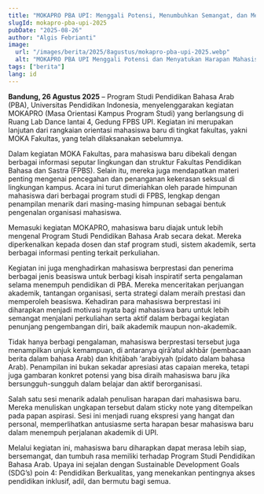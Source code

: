 ```yaml
---
title: "MOKAPRO PBA UPI: Menggali Potensi, Menumbuhkan Semangat, dan Menyatukan Harapan Mahasiswa Baru"
slugId: mokapro-pba-upi-2025
pubDate: "2025-08-26"
author: "Algis Febrianti"
image:
  url: "/images/berita/2025/8agustus/mokapro-pba-upi-2025.webp"
  alt: "MOKAPRO PBA UPI Menggali Potensi dan Menyatukan Harapan Mahasiswa Baru"
tags: ["berita"]
lang: id
---
```


**Bandung, 26 Agustus 2025** – Program Studi Pendidikan Bahasa Arab (PBA), Universitas Pendidikan Indonesia, menyelenggarakan kegiatan MOKAPRO (Masa Orientasi Kampus Program Studi) yang berlangsung di Ruang Lab Dance lantai 4, Gedung FPBS UPI. Kegiatan ini merupakan lanjutan dari rangkaian orientasi mahasiswa baru di tingkat fakultas, yakni MOKA Fakultas, yang telah dilaksanakan sebelumnya.

Dalam kegiatan MOKA Fakultas, para mahasiswa baru dibekali dengan berbagai informasi seputar lingkungan dan struktur Fakultas Pendidikan Bahasa dan Sastra (FPBS). Selain itu, mereka juga mendapatkan materi penting mengenai pencegahan dan penanganan kekerasan seksual di lingkungan kampus. Acara ini turut dimeriahkan oleh parade himpunan mahasiswa dari berbagai program studi di FPBS, lengkap dengan penampilan menarik dari masing-masing himpunan sebagai bentuk pengenalan organisasi mahasiswa.

Memasuki kegiatan MOKAPRO, mahasiswa baru diajak untuk lebih mengenal Program Studi Pendidikan Bahasa Arab secara dekat. Mereka diperkenalkan kepada dosen dan staf program studi, sistem akademik, serta berbagai informasi penting terkait perkuliahan.

Kegiatan ini juga menghadirkan mahasiswa berprestasi dan penerima berbagai jenis beasiswa untuk berbagi kisah inspiratif serta pengalaman selama menempuh pendidikan di PBA. Mereka menceritakan perjuangan akademik, tantangan organisasi, serta strategi dalam meraih prestasi dan memperoleh beasiswa. Kehadiran para mahasiswa berprestasi ini diharapkan menjadi motivasi nyata bagi mahasiswa baru untuk lebih semangat menjalani perkuliahan serta aktif dalam berbagai kegiatan penunjang pengembangan diri, baik akademik maupun non-akademik.

Tidak hanya berbagi pengalaman, mahasiswa berprestasi tersebut juga menampilkan unjuk kemampuan, di antaranya qirā’atul akhbār (pembacaan berita dalam bahasa Arab) dan khiṭābah ‘arabiyyah (pidato dalam bahasa Arab). Penampilan ini bukan sekadar apresiasi atas capaian mereka, tetapi juga gambaran konkret potensi yang bisa diraih mahasiswa baru jika bersungguh-sungguh dalam belajar dan aktif berorganisasi.

Salah satu sesi menarik adalah penulisan harapan dari mahasiswa baru. Mereka menuliskan ungkapan tersebut dalam sticky note yang ditempelkan pada papan aspirasi. Sesi ini menjadi ruang ekspresi yang hangat dan personal, memperlihatkan antusiasme serta harapan besar mahasiswa baru dalam menempuh perjalanan akademik di UPI.

Melalui kegiatan ini, mahasiswa baru diharapkan dapat merasa lebih siap, bersemangat, dan tumbuh rasa memiliki terhadap Program Studi Pendidikan Bahasa Arab. Upaya ini sejalan dengan Sustainable Development Goals (SDG’s) poin 4: Pendidikan Berkualitas, yang menekankan pentingnya akses pendidikan inklusif, adil, dan bermutu bagi semua.
